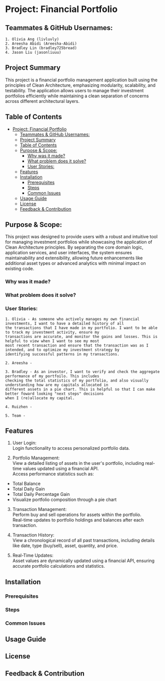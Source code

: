 # Project: Financial Portfolio


## Teammates & GitHub Usernames:

    1. Olivia Ang (livluvly)
    2. Areesha Abidi (Areesha-Abidi)
    3. Bradley Lin (bradley725bread)
    4. Jason Liu (jasonliuuu)


## Project Summary
This project is a financial portfolio management application built using the principles of Clean Architecture, emphasizing modularity, scalability, and testability. The application allows users to manage their investment portfolios efficiently while maintaining a clean separation of concerns across different architectural layers.


## Table of Contents
<!-- TOC -->
* [Project: Financial Portfolio](#project-financial-portfolio)
  * [Teammates & GitHub Usernames:](#teammates--github-usernames)
  * [Project Summary](#project-summary)
  * [Table of Contents](#table-of-contents)
  * [Purpose & Scope:](#purpose--scope)
    * [Why was it made?](#why-was-it-made)
    * [What problem does it solve?](#what-problem-does-it-solve)
    * [User Stories:](#user-stories)
  * [Features](#features)
  * [Installation](#installation)
    * [Prerequisites](#prerequisites)
    * [Steps](#steps)
    * [Common Issues](#common-issues)
  * [Usage Guide](#usage-guide)
  * [License](#license)
  * [Feedback & Contribution](#feedback--contribution)
<!-- TOC -->

## Purpose & Scope:
This project was designed to provide users with a robust and intuitive tool for managing investment portfolios while showcasing the application of Clean Architecture principles. By separating the core domain logic, application services, and user interfaces, the system ensures maintainability and extensibility, allowing future enhancements like additional asset types or advanced analytics with minimal impact on existing code.

### Why was it made?
### What problem does it solve?
### User Stories:

    1. Olivia - As someone who actively manages my own financial investments, I want to have a detailed history of all 
    the transactions that I have made in my portfolio. I want to be able to track my investment activity, ensure my
    transactions are accurate, and monitor the gains and losses. This is helpful to view when I want to see my most
    most recent transaction and ensure that the transaction was as I intended, and to optimize my investment strategy by
    identifying successful patterns in my transactions.

    2. Areesha -

    3. Bradley - As an investor, I want to verify and check the aggregate performance of my portfoilo. This includes 
    checking the total statistics of my portfolio, and also visually understanding how are my capitals allocated in 
    different assets in a pie chart. This is helpful so that I can make better foward looking "next steps" decisions 
    when I (re)allocate my capital.

    4. Ruizhen -

    5. Team - 


## Features
1. User Login:\
Login functionality to access personalized portfolio data.


2. Portfolio Management:\
View a detailed listing of assets in the user's portfolio, including real-time values updated using a financial API.\
Access performance statistics such as:
  - Total Balance 
  - Total Daily Gain 
  - Total Daily Percentage Gain 
  - Visualize portfolio composition through a pie chart

3. Transaction Management:\
Perform buy and sell operations for assets within the portfolio.\
Real-time updates to portfolio holdings and balances after each transaction.


4. Transaction History:\
View a chronological record of all past transactions, including details like date, type (buy/sell), asset, quantity, and price.


5. Real-Time Updates:\
Asset values are dynamically updated using a financial API, ensuring accurate portfolio calculations and statistics.

## Installation

### Prerequisites
### Steps
### Common Issues

## Usage Guide

## License

## Feedback & Contribution